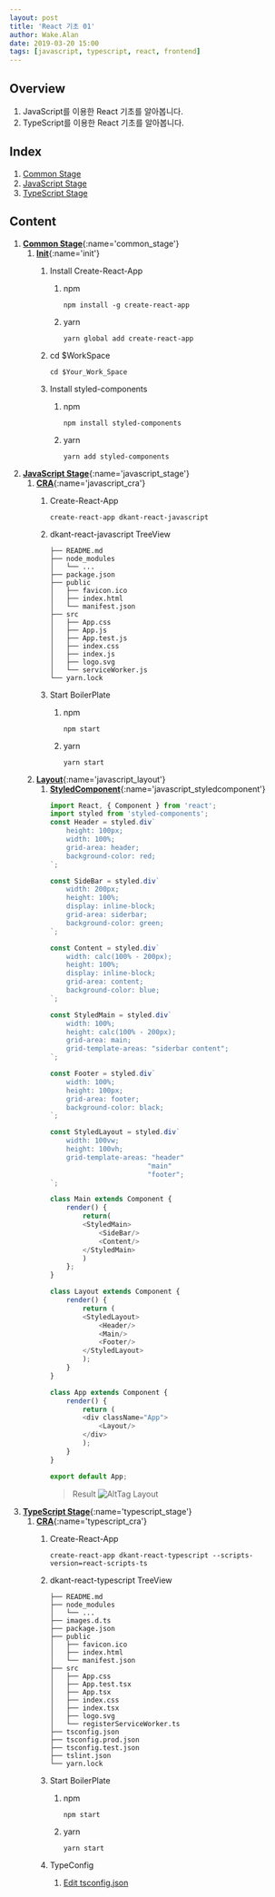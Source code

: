 ```yaml
---
layout: post
title: 'React 기초 01'
author: Wake.Alan
date: 2019-03-20 15:00
tags: [javascript, typescript, react, frontend]
---
```

## Overview
1. JavaScript를 이용한 React 기초를 알아봅니다.
2. TypeScript를 이용한 React 기초를 알아봅니다.

## Index
1. [Common Stage](#common_stage)
1. [JavaScript Stage](#javascript_stage)
1. [TypeScript Stage](#typescript_stage)

## Content
1. [**Common Stage**](){:name='common_stage'}
    1. [**Init**](){:name='init'}
        1. Install Create-React-App
            1. npm
                ```
                npm install -g create-react-app
                ```
            2. yarn
                ```
                yarn global add create-react-app
                ```
        1. cd $WorkSpace

            ```
            cd $Your_Work_Space
            ```
        1. Install styled-components
            1. npm
                ```
                npm install styled-components
                ```
            1. yarn
                ```
                yarn add styled-components
                ```
1. [**JavaScript Stage**](){:name='javascript_stage'}
    1. [**CRA**](){:name='javascript_cra'}
        1. Create-React-App

            ```
            create-react-app dkant-react-javascript
            ```
        1. dkant-react-javascript TreeView

            ```
            ├── README.md
            ├── node_modules
            │   └── ...
            ├── package.json
            ├── public
            │   ├── favicon.ico
            │   ├── index.html
            │   └── manifest.json
            ├── src
            │   ├── App.css
            │   ├── App.js
            │   ├── App.test.js
            │   ├── index.css
            │   ├── index.js
            │   ├── logo.svg
            │   └── serviceWorker.js
            └── yarn.lock
            ```
        
        1. Start BoilerPlate
            1. npm
                ```
                npm start
                ```
            1. yarn
                ```
                yarn start
                ```
    1. [**Layout**](){:name='javascript_layout'}
        1. [**StyledComponent**](){:name='javascript_styledcomponent'}
            ```javascript
            import React, { Component } from 'react';
            import styled from 'styled-components';
            const Header = styled.div`
                height: 100px;
                width: 100%;
                grid-area: header;
                background-color: red;
            `;
            
            const SideBar = styled.div`
                width: 200px;
                height: 100%;
                display: inline-block;
                grid-area: siderbar;
                background-color: green;
            `;

            const Content = styled.div`
                width: calc(100% - 200px);
                height: 100%;
                display: inline-block;
                grid-area: content;
                background-color: blue;
            `;

            const StyledMain = styled.div`
                width: 100%;
                height: calc(100% - 200px);
                grid-area: main;
                grid-template-areas: "siderbar content";
            `;

            const Footer = styled.div`
                width: 100%;
                height: 100px;
                grid-area: footer;
                background-color: black;
            `;

            const StyledLayout = styled.div`
                width: 100vw;
                height: 100vh;
                grid-template-areas: "header"
                                    "main"
                                    "footer";
            `;

            class Main extends Component {
                render() {
                    return(
                    <StyledMain>
                        <SideBar/>
                        <Content/>
                    </StyledMain>
                    )
                };
            }

            class Layout extends Component {
                render() {
                    return (
                    <StyledLayout>
                        <Header/>
                        <Main/>
                        <Footer/>
                    </StyledLayout>
                    );
                }
            }

            class App extends Component {
                render() {
                    return (
                    <div className="App">
                        <Layout/>
                    </div>
                    );
                }
            }

            export default App;
            ```
            > Result
            ![AltTag Layout](/assets/images/react01-layout.png "Layout")
1. [**TypeScript Stage**](){:name='typescript_stage'}
    1. [**CRA**](){:name='typescript_cra'}
        1. Create-React-App

            ```
            create-react-app dkant-react-typescript --scripts-version=react-scripts-ts
            ```
        1. dkant-react-typescript TreeView

            ```
            ├── README.md
            ├── node_modules
            │   └── ...
            ├── images.d.ts
            ├── package.json
            ├── public
            │   ├── favicon.ico
            │   ├── index.html
            │   └── manifest.json
            ├── src
            │   ├── App.css
            │   ├── App.test.tsx
            │   ├── App.tsx
            │   ├── index.css
            │   ├── index.tsx
            │   ├── logo.svg
            │   └── registerServiceWorker.ts
            ├── tsconfig.json
            ├── tsconfig.prod.json
            ├── tsconfig.test.json
            ├── tslint.json
            └── yarn.lock
            ```
        1. Start BoilerPlate
            1. npm
                ```
                npm start
                ```
            1. yarn
                ```
                yarn start
                ```
        1. TypeConfig
            1. [Edit tsconfig.json](https://www.typescriptlang.org/docs/handbook/tsconfig-json.html)

